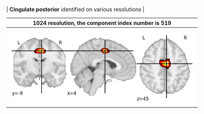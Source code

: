 


| **Cingulate posterior** identified on various resolutions |

| 1024 resolution, the component index number is 519|  
|:---:|  
| ![Component 1024](../1024/final/519.jpg "From component 1024: Cingulate posterior") |